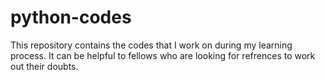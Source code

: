 # python-codes
This repository contains the codes that I work on during my learning process. It can be helpful to fellows who are looking for refrences to work out their doubts.
